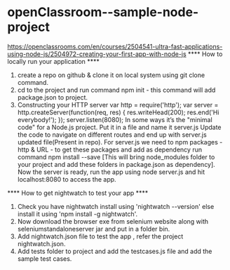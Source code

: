 # openClassroom--sample-node-project
https://openclassrooms.com/en/courses/2504541-ultra-fast-applications-using-node-js/2504972-creating-your-first-app-with-node-js
**** How to locally run your application ****
1. create a repo on github & clone it on local system using git clone command.
2. cd to the project and run command npm init - this command will add package.json to project.
3. Constructing your HTTP server
    var http = require('http');
    var server = http.createServer(function(req, res) {
    res.writeHead(200);
    res.end('Hi everybody!');
    });
    server.listen(8080);
In some ways it’s the "minimal code" for a Node.js project. Put it in a file and name it server.js 
Update the code to navigate on different routes and end up with server.js updated file(Present in repo).
For server.js we need to npm packages - http & URL - to get these packages and add as dependency run command npm install <package name> --save [This will bring node_modules folder to your project and add these folders in package.json as dependency].
Now the server is ready, run the app using node server.js and hit localhost:8080 to access the app.

**** How to get nightwatch to test your app  ****
1. Check you have nightwatch install using 'nightwatch --version' else install it using 'npm install -g nightwatch'.
2. Now download the browser exe from selenium website along with seleniumstandaloneserver jar and put in a folder bin.
3. Add nightwatch.json file to test the app , refer the project nightwatch.json.
4. Add tests folder to project and add the testcases.js file and add the sample test cases.